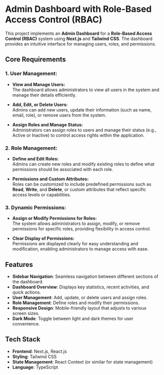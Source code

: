 # Admin Dashboard with Role-Based Access Control (RBAC)

This project implements an **Admin Dashboard** for a **Role-Based Access Control (RBAC)** system using **Next.js** and **Tailwind CSS**. The dashboard provides an intuitive interface for managing users, roles, and permissions.

## **Core Requirements**

### 1. **User Management:**
- **View and Manage Users:**  
  The dashboard allows administrators to view all users in the system and manage their details efficiently.
  
- **Add, Edit, or Delete Users:**  
  Admins can add new users, update their information (such as name, email, role), or remove users from the system.

- **Assign Roles and Manage Status:**  
  Administrators can assign roles to users and manage their status (e.g., Active or Inactive) to control access rights within the application.

### 2. **Role Management:**
- **Define and Edit Roles:**  
  Admins can create new roles and modify existing roles to define what permissions should be associated with each role.

- **Permissions and Custom Attributes:**  
  Roles can be customized to include predefined permissions such as **Read**, **Write**, and **Delete**, or custom attributes that reflect specific access levels or capabilities.

### 3. **Dynamic Permissions:**
- **Assign or Modify Permissions for Roles:**  
  The system allows administrators to assign, modify, or remove permissions for specific roles, providing flexibility in access control.

- **Clear Display of Permissions:**  
  Permissions are displayed clearly for easy understanding and modification, enabling administrators to manage access with ease.

## **Features**

- **Sidebar Navigation**: Seamless navigation between different sections of the dashboard.
- **Dashboard Overview**: Displays key statistics, recent activities, and quick actions.
- **User Management**: Add, update, or delete users and assign roles.
- **Role Management**: Define roles and modify their permissions.
- **Responsive Design**: Mobile-friendly layout that adjusts to various screen sizes.
- **Dark Mode**: Toggle between light and dark themes for user convenience.

## **Tech Stack**
- **Frontend**: Next.js, React.js
- **Styling**: Tailwind CSS
- **State Management**: React Context (or similar for state management)
- **Language**: TypeScript


